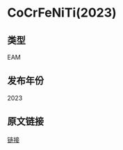 # CoCrFeNiTi(2023)
## 类型
EAM
## 发布年份
2023
## 原文链接
[链接](https://doi.org/10.1016/j.actamat.2023.119163)